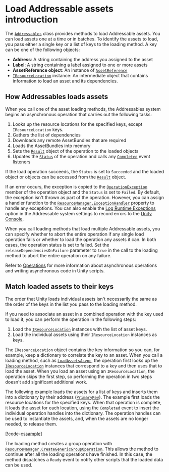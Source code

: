 # Load Addressable assets introduction

The [`Addressables`](xref:UnityEngine.AddressableAssets.Addressables) class provides methods to load Addressable assets. You can load assets one at a time or in batches. To identify the assets to load, you pass either a single key or a list of keys to the loading method. A key can be one of the following objects:

* **Address**: A string containing the address you assigned to the asset
* **Label**: A string containing a label assigned to one or more assets
* **AssetReference object**: An instance of [`AssetReference`](xref:UnityEngine.AddressableAssets.AssetReference)
* [`IResourceLocation`](xref:UnityEngine.ResourceManagement.ResourceLocations.IResourceLocation) instance: An intermediate object that contains information to load an asset and its dependencies.

## How Addressables loads assets

When you call one of the asset loading methods, the Addressables system begins an asynchronous operation that carries out the following tasks:

1. Looks up the resource locations for the specified keys, except `IResourceLocation` keys.
1. Gathers the list of dependencies
1. Downloads any remote AssetBundles that are required
1. Loads the AssetBundles into memory
1. Sets the [`Result`](xref:UnityEngine.ResourceManagement.AsyncOperations.AsyncOperationHandle.Result) object of the operation to the loaded objects
1. Updates the [`Status`](xref:UnityEngine.ResourceManagement.AsyncOperations.AsyncOperationHandle.Status) of the operation and calls any [`Completed`](xref:UnityEngine.ResourceManagement.AsyncOperations.AsyncOperationHandle.Completed) event listeners

If the load operation succeeds, the `Status` is set to `Succeeded` and the loaded object or objects can be accessed from the [`Result`](xref:UnityEngine.ResourceManagement.AsyncOperations.AsyncOperationHandle.Result) object.

If an error occurs, the exception is copied to the [`OperationException`](xref:UnityEngine.ResourceManagement.AsyncOperations.AsyncOperationHandle.OperationException) member of the operation object and the `Status` is set to `Failed`. By default, the exception isn't thrown as part of the operation. However, you can assign a handler function to the [`ResourceManager.ExceptionHandler`](xref:UnityEngine.ResourceManagement.ResourceManager.ExceptionHandler) property to handle any exceptions. You can also enable the [Log Runtime Exceptions](xref:addressables-asset-settings) option in the Addressable system settings to record errors to the [Unity Console](xref:Console).

When you call loading methods that load multiple Addressable assets, you can specify whether to abort the entire operation if any single load operation fails or whether to load the operation any assets it can. In both cases, the operation status is set to failed. Set the `releaseDependenciesOnFailure` parameter to `true` in the call to the loading method to abort the entire operation on any failure.

Refer to [Operations](xref:addressables-async-operation-handling) for more information about asynchronous operations and writing asynchronous code in Unity scripts.

## Match loaded assets to their keys

The order that Unity loads individual assets isn't necessarily the same as the order of the keys in the list you pass to the loading method.

If you need to associate an asset in a combined operation with the key used to load it, you can perform the operation in the following steps:

1. Load the [`IResourceLocation`](xref:UnityEngine.ResourceManagement.ResourceLocations.IResourceLocation) instances with the list of asset keys.
1. Load the individual assets using their `IResourceLocation` instances as keys.

The `IResourceLocation` object contains the key information so you can, for example, keep a dictionary to correlate the key to an asset. When you call a loading method, such as [`LoadAssetsAsync`](xref:UnityEngine.AddressableAssets.Addressables.LoadAssetsAsync*), the operation first looks up the [`IResourceLocation`](xref:UnityEngine.ResourceManagement.ResourceLocations.IResourceLocation) instances that correspond to a key and then uses that to load the asset. When you load an asset using an `IResourceLocation`, the operation skips the first step, so performing the operation in two steps doesn't add significant additional work.

The following example loads the assets for a list of keys and inserts them into a dictionary by their address ([`PrimaryKey`](xref:UnityEngine.ResourceManagement.ResourceLocations.IResourceLocation.PrimaryKey)). The example first loads the resource locations for the specified keys. When that operation is complete, it loads the asset for each location, using the `Completed` event to insert the individual operation handles into the dictionary. The operation handles can be used to instantiate the assets, and, when the assets are no longer needed, to release them.

[!code-cs[sample](../Tests/Editor/DocExampleCode/LoadLocation.cs#doc_Load)]

The loading method creates a group operation with [`ResourceManager.CreateGenericGroupOperation`](xref:UnityEngine.ResourceManagement.ResourceManager.CreateGenericGroupOperation*). This allows the method to continue after all the loading operations have finished. In this case, the method dispatches a `Ready` event to notify other scripts that the loaded data can be used.

